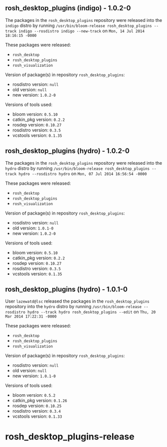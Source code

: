 ## rosh_desktop_plugins (indigo) - 1.0.2-0

The packages in the `rosh_desktop_plugins` repository were released into the `indigo` distro by running `/usr/bin/bloom-release rosh_desktop_plugins --track indigo --rosdistro indigo --new-track` on `Mon, 14 Jul 2014 18:16:15 -0000`

These packages were released:
- `rosh_desktop`
- `rosh_desktop_plugins`
- `rosh_visualization`

Version of package(s) in repository `rosh_desktop_plugins`:
- rosdistro version: `null`
- old version: `null`
- new version: `1.0.2-0`

Versions of tools used:
- bloom version: `0.5.10`
- catkin_pkg version: `0.2.2`
- rosdep version: `0.10.27`
- rosdistro version: `0.3.5`
- vcstools version: `0.1.35`


## rosh_desktop_plugins (hydro) - 1.0.2-0

The packages in the `rosh_desktop_plugins` repository were released into the `hydro` distro by running `/usr/bin/bloom-release rosh_desktop_plugins --track hydro --rosdistro hydro` on `Mon, 07 Jul 2014 16:56:54 -0000`

These packages were released:
- `rosh_desktop`
- `rosh_desktop_plugins`
- `rosh_visualization`

Version of package(s) in repository `rosh_desktop_plugins`:
- rosdistro version: `null`
- old version: `1.0.1-0`
- new version: `1.0.2-0`

Versions of tools used:
- bloom version: `0.5.10`
- catkin_pkg version: `0.2.2`
- rosdep version: `0.10.27`
- rosdistro version: `0.3.5`
- vcstools version: `0.1.35`


## rosh_desktop_plugins (hydro) - 1.0.1-0

User `lazewatd@lsc` released the packages in the `rosh_desktop_plugins` repository into the `hydro` distro by running `/usr/bin/bloom-release --rosdistro hydro --track hydro rosh_desktop_plugins --edit` on `Thu, 20 Mar 2014 17:22:31 -0000`

These packages were released:
- `rosh_desktop`
- `rosh_desktop_plugins`
- `rosh_visualization`

Version of package(s) in repository `rosh_desktop_plugins`:
- rosdistro version: `null`
- old version: `null`
- new version: `1.0.1-0`

Versions of tools used:
- bloom version: `0.5.2`
- catkin_pkg version: `0.1.26`
- rosdep version: `0.10.25`
- rosdistro version: `0.3.4`
- vcstools version: `0.1.33`


rosh_desktop_plugins-release
============================
